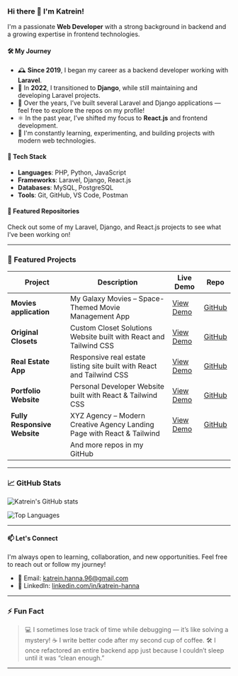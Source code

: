 ### Hi there 👋 I'm Katrein!

I'm a passionate **Web Developer** with a strong background in backend and a growing expertise in frontend technologies.

#### 🛠️ My Journey

- 🕰️ **Since 2019**, I began my career as a backend developer working with **Laravel**.
- 🔄 In **2022**, I transitioned to **Django**, while still maintaining and developing Laravel projects.
- 🧠 Over the years, I’ve built several Laravel and Django applications — feel free to explore the repos on my profile!
- ⚛️ In the past year, I’ve shifted my focus to **React.js** and frontend development.
- 🚀 I'm constantly learning, experimenting, and building projects with modern web technologies.

#### 🔧 Tech Stack

- **Languages**: PHP, Python, JavaScript
- **Frameworks**: Laravel, Django, React.js
- **Databases**: MySQL, PostgreSQL
- **Tools**: Git, GitHub, VS Code, Postman

#### 📂 Featured Repositories

Check out some of my Laravel, Django, and React.js projects to see what I’ve been working on!

---

### 🚀 Featured Projects

| Project | Description | Live Demo | Repo |
|--------|-------------|-----------|------|
| **Movies application** | My Galaxy Movies – Space-Themed Movie Management App | [View Demo](https://my-galaxy-movies.netlify.app/) | [GitHub](https://github.com/katrein-hanna/my-galaxy-movies) |
| **Original Closets** | Custom Closet Solutions Website built with React and Tailwind CSS | [View Demo](https://originalclosets.netlify.app/) | [GitHub](https://github.com/katrein-hanna/original-closets) |
| **Real Estate App** | Responsive real estate listing site built with React and Tailwind CSS | [View Demo](https://real-estate-home-land.netlify.app/) | [GitHub](https://github.com/katrein-hanna/real-estate-project) |
| **Portfolio Website** | Personal Developer Website built with React & Tailwind CSS | [View Demo](https://your-portfolio-link.netlify.app) | [GitHub](https://github.com/katrein-hanna/portfolio) |
| **Fully Responsive Website** | XYZ Agency – Modern Creative Agency Landing Page with React & Tailwind | [View Demo](https://xyz-agency.netlify.app/) | [GitHub](https://github.com/katrein-hanna/responsive-react-landing) |
|| And more repos in my GitHub ||

---

### 📈 GitHub Stats

![Katrein's GitHub stats](https://github-readme-stats.vercel.app/api?username=katrein-hanna&show_icons=true&theme=tokyonight&title_color=8A4FFF&icon_color=8A4FFF&text_color=000000&bg_color=E0D8FF)

![Top Languages](https://github-readme-stats.vercel.app/api/top-langs/?username=katrein-hanna&layout=compact&theme=tokyonight&title_color=8A4FFF&icon_color=8A4FFF&text_color=000000&bg_color=F5F3FF)

---

#### 📫 Let's Connect

I'm always open to learning, collaboration, and new opportunities. Feel free to reach out or follow my journey!

- 📧 Email: katrein.hanna.96@gmail.com
- 💼 LinkedIn: [linkedin.com/in/katrein-hanna](https://www.linkedin.com/in/katrein-hanna)

---

### ⚡ Fun Fact

> 💻 I sometimes lose track of time while debugging — it’s like solving a mystery!
> ☕ I write better code after my second cup of coffee.
> 🛠️ I once refactored an entire backend app just because I couldn’t sleep until it was “clean enough.”

---
